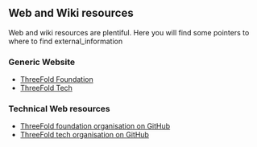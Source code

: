 ## Web and Wiki resources

Web and wiki resources are plentiful. Here you will find some pointers to where to find external_information

### Generic Website

- [ThreeFold Foundation](http://www.threefold.io)
- [ThreeFold Tech](http://www.threefold.tech)


### Technical Web resources

- [ThreeFold foundation organisation on GitHub](https://github.com/threefoldfoundation)
- [ThreeFold tech organisation on GitHub](https://github.com/threefoldtech)

